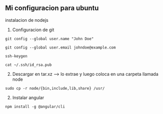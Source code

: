 ## Mi configuracion para ubuntu

instalacion de nodejs

1. Configuracion de git 
```
git config --global user.name "John Doe"

git config --global user.email johndoe@example.com

ssh-keygen

cat ~/.ssh/id_rsa.pub 
```

2. Descargar en tar.xz -->  lo extrae y luego coloca en una carpeta llamada node

```
sudo cp -r node/{bin,include,lib,share} /usr/
```

2. Instalar angular

```
npm install -g @angular/cli
```


